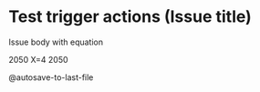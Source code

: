 # Test trigger actions (Issue title)

Issue body with equation

2050
X=4
2050

@autosave-to-last-file
